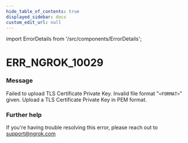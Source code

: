 ```yaml
---
hide_table_of_contents: true
displayed_sidebar: docs
custom_edit_url: null
---
```


import ErrorDetails from '/src/components/ErrorDetails';

# ERR_NGROK_10029

### Message
Failed to upload TLS Certificate Private Key. Invalid file format "`<FORMAT>`" given. Upload a TLS Certificate Private Key in PEM format.

### Further help
If you're having trouble resolving this error, please reach out to [support@ngrok.com](mailto:support@ngrok.com?subject=Help%20with%20ERR_NGROK_10029)

<ErrorDetails error='err_ngrok_10029' />
